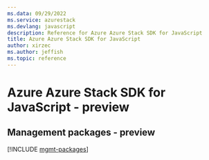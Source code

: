```yaml
---
ms.data: 09/29/2022
ms.service: azurestack
ms.devlang: javascript
description: Reference for Azure Azure Stack SDK for JavaScript
title: Azure Azure Stack SDK for JavaScript
author: xirzec
ms.author: jeffish
ms.topic: reference
---
```

# Azure Azure Stack SDK for JavaScript - preview

## Management packages - preview
[!INCLUDE [mgmt-packages](azure-stack-mgmt-index.md)]